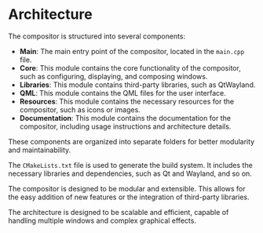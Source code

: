 # Architecture

The compositor is structured into several components:

- **Main**: The main entry point of the compositor, located in the `main.cpp` file.
- **Core**: This module contains the core functionality of the compositor, such as configuring, displaying, and composing windows.
- **Libraries**: This module contains third-party libraries, such as QtWayland.
- **QML**: This module contains the QML files for the user interface.
- **Resources**: This module contains the necessary resources for the compositor, such as icons or images.
- **Documentation**: This module contains the documentation for the compositor, including usage instructions and architecture details.

These components are organized into separate folders for better modularity and maintainability.

The `CMakeLists.txt` file is used to generate the build system. It includes the necessary libraries and dependencies, such as Qt and Wayland, and so on.

The compositor is designed to be modular and extensible. This allows for the easy addition of new features or the integration of third-party libraries.

The architecture is designed to be scalable and efficient, capable of handling multiple windows and complex graphical effects.
